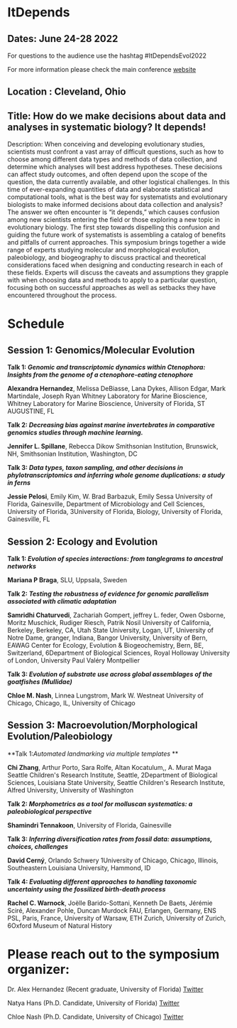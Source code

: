 # ItDepends

## Dates: June 24-28 2022
For questions to the audience use the hashtag #ItDependsEvol2022 

For more information please check the main conference [website](https://www.evolutionmeetings.org/)
## Location : Cleveland, Ohio

## Title: How do we make decisions about data and analyses in systematic biology? It depends!

Description: 
When conceiving and developing evolutionary studies, scientists must confront a vast array of difficult questions, such as how to choose among different data types and methods of data collection, and determine which analyses will best address hypotheses. These decisions can affect study outcomes, and often depend upon the scope of the question, the data currently available, and other logistical challenges. In this time of ever-expanding quantities of data and elaborate statistical and computational tools, what is the best way for systematists and evolutionary biologists to make informed decisions about data collection and analysis? The answer we often encounter is “it depends,” which causes confusion among new scientists entering the field or those exploring a new topic in evolutionary biology. The first step towards dispelling this confusion and guiding the future work of systematists is assembling a catalog of benefits and pitfalls of current approaches. This symposium brings together a wide range of experts studying molecular and morphological evolution, paleobiology, and biogeography to discuss practical and theoretical considerations faced when designing and conducting research in each of these fields. Experts will discuss the caveats and assumptions they grapple with when choosing data and methods to apply to a particular question, focusing both on successful approaches as well as setbacks they have encountered throughout the process.

# Schedule
## Session 1: Genomics/Molecular Evolution

**Talk 1: _Genomic and transcriptomic dynamics within Ctenophora: Insights from the genome of a ctenophore-eating ctenophore_**

**Alexandra Hernandez**, Melissa DeBiasse, Lana Dykes, Allison Edgar, Mark Martindale, Joseph Ryan
Whitney Laboratory for Marine Bioscience, Whitney Laboratory for Marine Bioscience, University of Florida, ST AUGUSTINE, FL

**Talk 2: _Decreasing bias against marine invertebrates in comparative genomics studies through machine learning._**

**Jennifer L. Spillane**, Rebecca Dikow
Smithsonian Institution, Brunswick, NH, Smithsonian Institution, Washington, DC

**Talk 3: _Data types, taxon sampling, and other decisions in phylotranscriptomics and inferring whole genome duplications: a study in ferns_**

**Jessie Pelosi**, Emily Kim, W. Brad Barbazuk, Emily Sessa
University of Florida, Gainesville, Department of Microbiology and Cell Sciences, University of Florida, 3University of Florida, Biology, University of Florida, Gainesville, FL

## Session 2: Ecology and Evolution

**Talk 1: _Evolution of species interactions: from tanglegrams to ancestral networks_**

**Mariana P Braga**, SLU, Uppsala, Sweden

**Talk 2: _Testing the robustness of evidence for genomic parallelism associated with climatic adaptation_**

**Samridhi Chaturvedi**, Zachariah Gompert, jeffrey L. feder, Owen Osborne, Moritz Muschick, Rudiger Riesch, Patrik Nosil
University of California, Berkeley, Berkeley, CA, Utah State University, Logan, UT, University of Notre Dame, granger, Indiana, Bangor University, University of Bern, EAWAG Center for Ecology, Evolution & Biogeochemistry, Bern, BE, Switzerland, 6Department of Biological Sciences, Royal Holloway University of London, University Paul Valéry Montpellier

**Talk 3: _Evolution of substrate use across global assemblages of the goatfishes (Mullidae)_**

**Chloe M. Nash**, Linnea Lungstrom, Mark W. Westneat
University of Chicago, Chicago, IL, University of Chicago


## Session 3: Macroevolution/Morphological Evolution/Paleobiology

**Talk 1:_Automated landmarking via multiple templates_ **

**Chi Zhang**, Arthur Porto, Sara Rolfe, Altan Kocatulum,, A. Murat Maga
Seattle Children's Research Institute, Seattle, 2Department of Biological Sciences, Louisiana State University, Seattle Children's Research Institute, Alfred University, University of Washington

**Talk 2: _Morphometrics as a tool for molluscan systematics: a paleobiological perspective_**

**Shamindri Tennakoon**, University of Florida, Gainesville

**Talk 3: _Inferring diversification rates from fossil data: assumptions, choices, challenges_**

**David Cerný**, Orlando Schwery
1University of Chicago, Chicago, Illinois, Southeastern Louisiana University, Hammond, ID

**Talk 4: _Evaluating different approaches to handling taxonomic uncertainty using the fossilized birth-death process_** 

**Rachel C. Warnock**, Joëlle Barido-Sottani, Kenneth De Baets, Jérémie Sciré, Alexander Pohle, Duncan Murdock
FAU, Erlangen, Germany, ENS PSL, Paris, France, University of Warsaw, ETH Zurich, University of Zurich, 6Oxford Museum of Natural History

# Please reach out to the symposium organizer:

Dr. Alex Hernandez (Recent graduate, University of Florida) 
[Twitter](https://twitter.com/xelamarie92)

Natya Hans (Ph.D. Candidate, University of Florida)
[Twitter](https://twitter.com/HansNatya)

Chloe Nash (Ph.D. Candidate, University of Chicago)
[Twitter](https://twitter.com/ChloeLikesFish)
 
